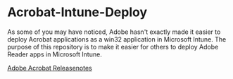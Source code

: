 # Acrobat-Intune-Deploy
As some of you may have noticed, Adobe hasn't exactly made it easier to deploy Acrobat applications as a win32 application in Microsoft Intune.  The purpose of this repository is to make it easier for others to deploy Adobe Reader apps in Microsoft Intune.

[Adobe Acrobat Releasenotes](https://helpx.adobe.com/acrobat/release-note/release-notes-acrobat-reader.html)
